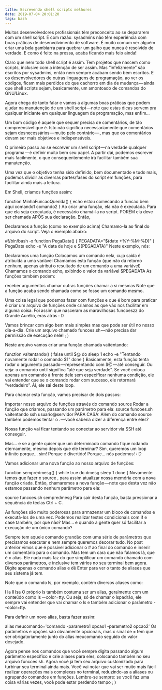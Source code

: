 ```yaml
---
title: Escrevendo shell scripts melhores
date: 2019-07-04 20:01:20
tags: bash
---
```


Muitos desenvolvedores profissionais têm preconceito ao se depararem com um shell script. E com razão: sysadmins não têm experiência com boas práticas de desenvolvimento de software. É muito comum ver alguém criar uma bela gambiarra para quebrar um galho que nunca é resolvido de verdade. E como é feito na pressa, acaba ficando mais feio ainda!

Claro que nem todo shell script é assim. Tem projetos que nascem como scripts, inclusive com a intenção de ser assim. Mas “infelizmente” são escritos por sysadmins, então nem sempre acabam sendo bem escritos. E os desenvolvedores de outras linguagens de programação, ao ver os códigos, ficam mais perdidos do que cachorro em dia de mudança — ainda que shell scripts sejam, basicamente, um amontoado de comandos do GNU/Linux.

Agora chega de tanto falar e vamos a algumas boas práticas que podem ajudar na manutenção de um shell script — note que estas dicas servem pra qualquer iniciante em qualquer linguagem de programação, mas enfim…

Um bom código é aquele que sequer precisa de comentários, de tão compreensível que é. Isto não significa necessariamente que comentários sejam desnecessários — muito pelo contrário — , mas que os comentários devam ser mais objetivos e indispensáveis.

O primeiro passo ao se escrever um shell script — na verdade qualquer programa — é definir muito bem seu papel. A partir daí, podemos escrever mais facilmente, o que consequentemente irá facilitar também sua manutenção.

Uma vez que o objetivo tenha sido definido, bem documentado e tudo mais, podemos dividir as diversas partes/fases do script em funções, para facilitar ainda mais a leitura.

Em Shell, criamos funções assim:

function MinhaFuncaoQuerida() {
    echo estou comecando a funcao bem aqui
    comando1
    comando2
}
Ao criar uma função, ela não é executada. Para que ela seja executada, é necessário chamá-la no script. PORÉM ela deve ser chamada APÓS sua declaração. Então,

Declaramos a função (como no exemplo acima)
Chamamo-la ao final do arquivo do script.
Veja o exemplo abaixo:

#!/bin/bash -x
function PegaData() {
    PEGADATA="$(date +%Y-%M-%D)"
}
PegaData
echo -e "A data de hoje e ${PEGADATA}"
Neste exemplo, nós:

Declaramos uma função
Colocamos um comando nela, cuja saída é atribuída a uma variável
Chamamos esta função (que não dá retorno nenhum, apenas atribui o resultado de um comando a uma variável)
Chamamos o comando echo, exibindo o valor da variável $PEGADATA
As funções também podem:

receber argumentos
chamar outras funções
chamar a si mesmas
Note que a função acaba sendo chamada como se fosse um comando mesmo.

Uma coisa legal que podemos fazer com funções e que é bom para praticar é criar um arquivo de funções onde criamos as que vão nos facilitar em alguma coisa. Foi assim que nasceram as maravilhosas funcoeszz do Grande Aurélio, eras atrás : D

Vamos brincar com algo bem mais simples mas que pode ser útil no nosso dia-a-dia. Crie um arquivo chamado funcoes.sh — não precisa dar permissão de execução nele! ; )

Neste arquivo vamos criar uma função chamada vaitentando:

function vaitentando() {
    false
    until $@
    do
        sleep 1
        echo -e "Tentando novamente rodar o comando $1"
    done
}
Basicamente, esta função tenta rodar o argumento passado — representando com $@ — até conseguir. Ou seja: o comando until significa “até que seja verdade”. Se você coloca apenas um comando à frente dele sem especificar nenhuma condição, ele vai entender que se o comando rodar com sucesso, ele retornará “verdadeiro”. Aí, ele sai deste loop.

Para chamar esta função, vamos precisar de dois passos:

Importar nosso arquivo de funções através do comando source
Rodar a função que criamos, passando um parâmetro para ela:
source funcoes.sh
vaitentando ssh usuario@servidor
PARA CASA:
Além do comando source também podemos tentar o . — você saberia dizer a diferença entre eles?

Nossa função vai ficar tentando se conectar ao servidor via SSH até conseguir.

Mas… e se a gente quiser que um determinado comando fique rodando eternamente, mesmo depois que ele terminar? Sim, queremos um loop infinito porque… sim! Porque é divertido! Porque… nós podemos! : D

Vamos adicionar uma nova função ao nosso arquivo de funções:

function sempredmesg() {
    while true
    do
        dmesg
        sleep 1
    done
}
Novamente temos que fazer o source , para assim atualizar nossa memória com a nova função criada. Então, chamaremos a nova função — note que desta vez não estamos passando nenhum parâmetro para ela:

source funcoes.sh
sempredmesg
Para sair desta função, basta pressionar a sequência de teclas Ctrl + C.

As funções são muito poderosas para armazenar um bloco de comandos e executá-los de uma vez. Podemos realizar testes condicionais com if e case também, por que não? Mas… e quando a gente quer só facilitar a execução de um único comando?

Sempre tem aquele comando grandão com uma série de parâmetros que precisamos executar e nem sempre queremos decorar tudo. No post anterior vimos que é possível adicionar o # ao final do comando e inserir um comentário para o comando. Mas tem um cara que não falamos lá, que é o alias. Ele nada mais faz do que simplificar um comando chamado com diversos parâmetros, e inclusive tem vários no seu terminal bem agora. Digite apenas o comando alias e dê Enter para ver o tanto de aliases que seu sistema já tem.

Note que o comando ls, por exemplo, contém diversos aliases como:

l
la
ll
lsa
O próprio ls também costuma ser um alias, geralmente com um conteúdo como ls --color=tty. Ou seja, só de chamar o lspadrão, ele sempre vai entender que vai chamar o ls e também adicionar o parâmetro --color=tty.

Para definir um novo alias, basta fazer assim:

alias meucomando='comando -parametro1 opcao1 -parametro2 opcao2'
Os parâmetros e opções são obviamente opcionais, mas o sinal de = tem que ser obrigatoriamente junto do alias meucomando seguido do valor desejado.

Agora pense nos comandos que você sempre digita passando algum parâmetro específico e crie aliases para eles, colocando também no seu arquivo funcoes.sh. Agora você já tem seu arquivo customizado para turbinar seu terminal ainda mais. Você vai notar que vai ser muito mais fácil realizar operações mais complexas no terminal, reduzindo-as a aliases ou agrupando comandos em funções. Lembre-se sempre: se você faz uma coisa várias vezes, você pode estar perdendo tempo ; )
